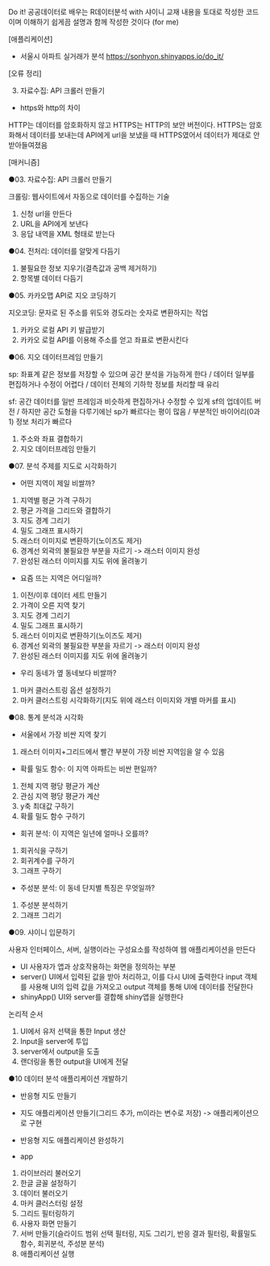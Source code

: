 Do it! 공공데이터로 배우는 R데이터분석 with 샤이니 교재 내용을 토대로 작성한 코드이며 이해하기 쉽게끔 설명과 함께 작성한 것이다 (for me)

[애플리케이션]
- 서울시 아파트 실거래가 분석 
https://sonhyon.shinyapps.io/do_it/

[오류 정리]

03. 자료수집: API 크롤러 만들기
- https와 http의 차이

HTTP는 데이터를 암호화하지 않고 HTTPS는 HTTP의 보안 버전이다.
HTTPS는 암호화해서 데이터를 보내는데 API에게 url을 보냈을 때 HTTPS였어서 데이터가 제대로 안받아들여졌음



[매커니즘]

●03. 자료수집: API 크롤러 만들기

크롤링: 웹사이트에서 자동으로 데이터를 수집하는 기술
 1. 신청 url을 만든다
 2. URL을 API에게 보낸다
 3. 응답 내역을 XML 형태로 받는다


●04. 전처리: 데이터를 알맞게 다듬기
 1. 불필요한 정보 지우기(결측값과 공백 제거하기)
 2. 항목별 데이터 다듬기


●05. 카카오맵 API로 지오 코딩하기

지오코딩: 문자로 된 주소를 위도와 경도라는 숫자로 변환하지는 작업
 1. 카카오 로컬 API 키 발급받기
 2. 카카오 로컬 API를 이용해 주소를 얻고 좌표로 변환시킨다


●06. 지오 데이터프레임 만들기

sp: 좌표계 같은 정보를 저장할 수 있으며 공간 분석을 가능하게 한다 / 데이터 일부를 편집하거나 수정이 어렵다 / 데이터 전체의 기하학 정보를 처리할 때 유리

sf: 공간 데이터를 일반 프레임과 비슷하게 편집하거나 수정할 수 있게 sf의 업데이트 버전 / 하지만 공간 도형을 다루기에늰 sp가 빠르다는 평이 많음 / 부분적인 바이어리(0과 1) 정보 처리가 빠르다
 1. 주소와 좌표 결합하기
 2. 지오 데이터프레임 만들기

●07. 분석 주제를 지도로 시각화하기
- 어떤 지역이 제일 비쌀까?
 1. 지역별 평균 가격 구하기
 2. 평균 가격을 그리드와 결합하기
 3. 지도 경계 그리기
 4. 밀도 그래프 표시하기
 5. 래스터 이미지로 변환하기(노이즈도 제거)
 6. 경계선 외곽의 불필요한 부분을 자르기 -> 래스터 이미지 완성
 7. 완성된 래스터 이미지를 지도 위에 올려놓기

- 요즘 뜨는 지역은 어디일까?
 1. 이전/이후 데이터 세트 만들기
 2. 가격이 오른 지역 찾기
 3. 지도 경계 그리기
 4. 밀도 그래프 표시하기
 5. 래스터 이미지로 변환하기(노이즈도 제거)
 6. 경계선 외곽의 불필요한 부분을 자르기 -> 래스터 이미지 완성
 7. 완성된 래스터 이미지를 지도 위에 올려놓기

- 우리 동네가 옆 동네보다 비쌀까?
 1. 마커 클러스트링 옵션 설정하기
 2. 마커 클러스트링 시각화하기(지도 위에 래스터 이미지와 개별 마커를 표시)

●08. 통계 분석과 시각화
- 서울에서 가장 비싼 지역 찾기
 1. 래스터 이미지+그리드에서 빨간 부분이 가장 비싼 지역임을 알 수 있음

- 확률 밀도 함수: 이 지역 아파트는 비싼 편일까?
 1. 전체 지역 평당 평균가 계산
 2. 관심 지역 평당 평균가 계산
 3. y축 최대값 구하기
 4. 확률 밀도 함수 구하기

- 회귀 분석: 이 지역은 일년에 얼마나 오를까?
 1. 회귀식을 구하기
 2. 회귀계수를 구하기
 3. 그래프 구하기

- 주성분 분석: 이 동네 단지별 특징은 무엇일까?
 1. 주성분 분석하기
 2. 그래프 그리기

●09. 샤이니 입문하기

사용자 인터페이스, 서버, 실행이라는 구성요소를 작성하여 웹 애플리케이션을 만든다

- UI
  사용자가 앱과 상호작용하는 화면을 정의하는 부분
- server()
  UI에서 입력된 값을 받아 처리하고, 이를 다시 UI에 출력한다
  input 객체를 사용해 UI의 입력 값을 가져오고 output 객체를 통해 UI에 데이터를 전달한다
- shinyApp()
  UI와 server를 결합해 shiny앱을 실행한다

논리적 순서
1. UI에서 유저 선택을 통한 Input 생산
2. Input을 server에 투입
3. server에서 output을 도출
4. 랜더링을 통한 output을 UI에게 전달

●10 데이터 분석 애플리케이션 개발하기
- 반응형 지도 만들기
- 지도 애플리케이션 만들기(그리드 추가, m이라는 변수로 저장) -> 애플리케이션으로 구현
- 반응형 지도 애플리케이션 완성하기

- app
 1. 라이브러리 불러오기
 2. 한글 글꼴 설정하기
 3. 데이터 불러오기
 4. 마커 클러스터링 설정
 5. 그리드 필터링하기
 6. 사용자 화면 만들기
 7. 서버 만들기(슬라이드 범위 선택 필터링, 지도 그리기, 반응 결과 필터링, 확률밀도함수, 회귀분석, 주성분 분석)
 8. 애플리케이션 실행
